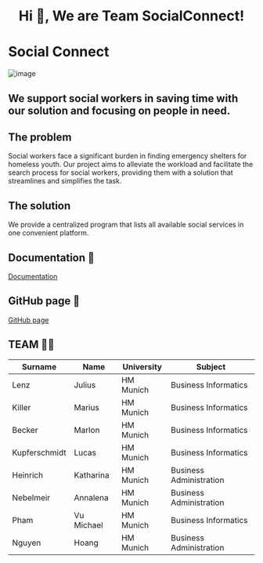 <h1 align="center">Hi 👋, We are Team SocialConnect! </h1>

# Social Connect
![image](https://github.com/Real-Projects-Digitalization/ss22-team-4-ss23/assets/113977917/3292d9b4-0f35-4076-a164-82810c8243b8)

## We support social workers in saving time with our solution and focusing on people in need.

## The problem
Social workers face a significant burden in finding emergency shelters for homeless youth. Our project aims to alleviate the workload and facilitate the search process for social workers, providing them with a solution that streamlines and simplifies the task.

## The solution
We provide a centralized program that lists all available social services in one convenient platform.

## Documentation 📝
[Documentation](https://github.com/Real-Projects-Digitalization/ss22-team-4-ss23/wiki)

## GitHub page 📄
[GitHub page](https://real-projects-digitalization.github.io/ss22-team-4-ss23/)

## TEAM 👨‍💻

| Surname  | Name | University  | Subject |
| ----- | ------- | ----------- | ------- | 
| Lenz | Julius | HM Munich | Business Informatics |
| Killer | Marius | HM Munich | Business Informatics |
| Becker | Marlon | HM Munich | Business Informatics |
| Kupferschmidt | Lucas | HM Munich | Business Informatics |
| Heinrich | Katharina | HM Munich | Business Administration |
| Nebelmeir | Annalena| HM Munich | Business Administration |
| Pham | Vu Michael | HM Munich | Business Informatics |
| Nguyen | Hoang | HM Munich | Business Administration |


